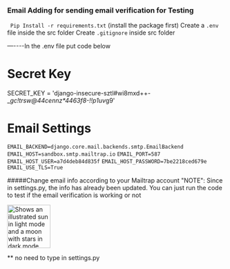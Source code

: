 ### Email Adding for sending email verification for Testing
`
Pip Install -r requirements.txt` (install the package first)
Create a `.env`  file inside the src folder
Create `.gitignore` inside src folder


—----In the .env file put code below
# Secret Key
SECRET_KEY = 'django-insecure-sztl#wi8mxd++-__gc!trsw@44cennz*4463f8-!!p_*1uv*g9'
# Email Settings

`EMAIL_BACKEND=django.core.mail.backends.smtp.EmailBackend`
`EMAIL_HOST=sandbox.smtp.mailtrap.io`
`EMAIL_PORT=587`
`EMAIL_HOST_USER=a7d4deb84d835f`
`EMAIL_HOST_PASSWORD=7be2218ced679e`
`EMAIL_USE_TLS=True`


#####Change email info according to your Mailtrap account
"NOTE": Since in settings.py, the info has already been updated. You can just run the code to test if the email verification is working or not 

<picture>
  <img alt="Shows an illustrated sun in light mode and a moon with stars in dark mode." src="[https://github.com/CADT-CAPSTONE-PROJECTS-I/CAPPLY-/assets/112000019/f984ad3a-c553-46c0-bbe5-ef8058601d7f]" width="100">
</picture>

** no need to type in settings.py
